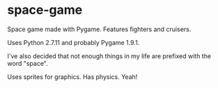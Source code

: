 # space-game
Space game made with Pygame. Features fighters and cruisers.

Uses Python 2.7.11 and probably Pygame 1.9.1.

I've also decided that not enough things in my life are prefixed with the word "space".

Uses sprites for graphics. Has physics. Yeah!
